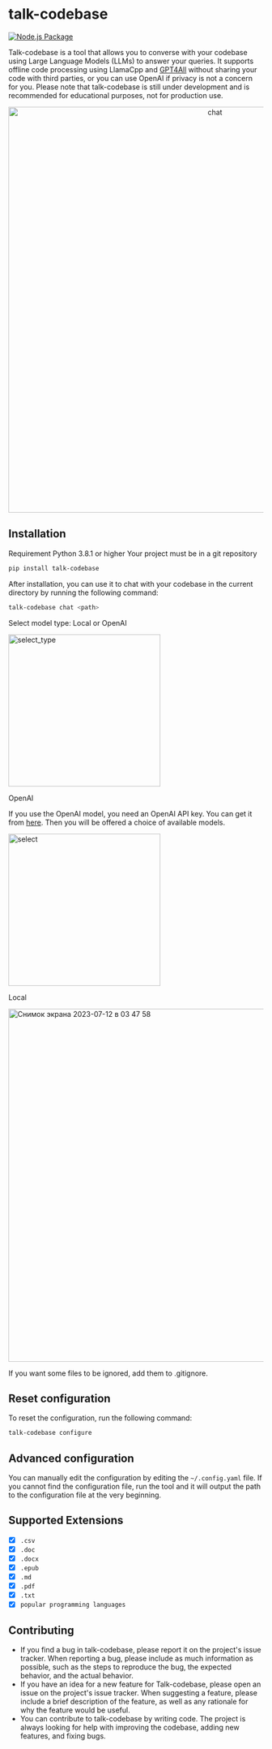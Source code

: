 # talk-codebase

[![Node.js Package](https://github.com/rsaryev/talk-codebase/actions/workflows/python-publish.yml/badge.svg)](https://github.com/rsaryev/talk-codebase/actions/workflows/python-publish.yml)

Talk-codebase is a tool that allows you to converse with your codebase using Large Language Models (LLMs) to answer your
queries. It supports offline code processing using LlamaCpp and [GPT4All](https://github.com/nomic-ai/gpt4all) without
sharing your code with third parties, or you can use OpenAI if privacy is not a concern for you. Please note that
talk-codebase is still under development and is recommended for educational purposes, not for production use.

<p align="center">
  <img src="https://github.com/rsaryev/talk-codebase/assets/70219513/b5d338f9-14a5-417b-9690-83f5cd66facf" width="800" alt="chat">
</p>

## Installation

Requirement Python 3.8.1 or higher
Your project must be in a git repository

```bash
pip install talk-codebase
```

After installation, you can use it to chat with your codebase in the current directory by running the following command:

```bash
talk-codebase chat <path>
```

Select model type: Local or OpenAI

<img width="300" alt="select_type" src="https://github.com/rsaryev/talk-codebase/assets/70219513/05196fe5-78ff-44ff-8ca3-0313ccef572a">

OpenAI

If you use the OpenAI model, you need an OpenAI API key. You can get it from [here](https://beta.openai.com/). Then you
will be offered a choice of available models.

<img width="300" alt="select" src="https://github.com/rsaryev/talk-codebase/assets/70219513/889ad7c8-a489-4ce8-83af-148b7df09229">


Local

<img width="696" alt="Снимок экрана 2023-07-12 в 03 47 58" src="https://github.com/rsaryev/talk-codebase/assets/70219513/16988911-c605-4570-bfb4-4a34a03cd4a1">

If you want some files to be ignored, add them to .gitignore.

## Reset configuration

To reset the configuration, run the following command:

```bash
talk-codebase configure
```

## Advanced configuration

You can manually edit the configuration by editing the `~/.config.yaml` file. If you cannot find the configuration file,
run the tool and it will output the path to the configuration file at the very beginning.

## Supported Extensions

- [x] `.csv`
- [x] `.doc`
- [x] `.docx`
- [x] `.epub`
- [x] `.md`
- [x] `.pdf`
- [x] `.txt`
- [x] `popular programming languages`

## Contributing

* If you find a bug in talk-codebase, please report it on the project's issue tracker. When reporting a bug, please
  include as much information as possible, such as the steps to reproduce the bug, the expected behavior, and the actual
  behavior.
* If you have an idea for a new feature for Talk-codebase, please open an issue on the project's issue tracker. When
  suggesting a feature, please include a brief description of the feature, as well as any rationale for why the feature
  would be useful.
* You can contribute to talk-codebase by writing code. The project is always looking for help with improving the
  codebase, adding new features, and fixing bugs.
